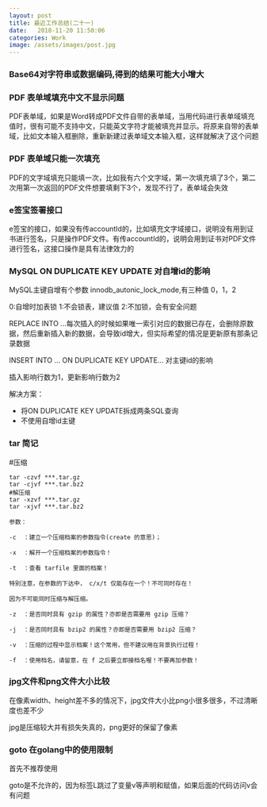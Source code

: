 ```yaml
---
layout: post
title: 最近工作总结(二十一)
date:   2018-11-20 11:50:06
categories: Work
image: /assets/images/post.jpg
---
```


### Base64对字符串或数据编码,得到的结果可能大小增大

### PDF 表单域填充中文不显示问题

PDF表单域，如果是Word转成PDF文件自带的表单域，当用代码进行表单域填充值时，很有可能不支持中文，只能英文字符才能被填充并显示。将原来自带的表单域，比如文本输入框删除，重新新建过表单域文本输入框，这样就解决了这个问题

### PDF 表单域只能一次填充

PDF的文字域填充只能填一次，比如我有六个文字域，第一次填充填了3个，第二次用第一次返回的PDF文件想要填剩下3个，发现不行了，表单域会失效

### e签宝签署接口

e签宝的接口，如果没有传accountId的，比如填充文字域接口，说明没有用到证书进行签名，只是操作PDF文件。有传accountId的，说明会用到证书对PDF文件进行签名，这接口操作是具有法律效力的

### MySQL ON DUPLICATE KEY UPDATE 对自增id的影响

MySQL主键自增有个参数 innodb_autonic_lock_mode,有三种值 0，1，2

0:自增时加表锁
1:不会锁表，建议值
2:不加锁，会有安全问题

REPLACE INTO ...每次插入的时候如果唯一索引对应的数据已存在，会删除原数据，然后重新插入新的数据，会导致id增大，但实际希望的情况是更新原有那条记录数据

INSERT INTO ...  ON DUPLICATE KEY UPDATE... 对主键id的影响

插入影响行数为1，更新影响行数为2

解决方案：

- 将ON DUPLICATE KEY UPDATE拆成两条SQL查询
- 不使用自增id主键

### tar 简记

#压缩

```
tar -czvf ***.tar.gz
tar -cjvf ***.tar.bz2
#解压缩
tar -xzvf ***.tar.gz
tar -xjvf ***.tar.bz2

参数：

-c  ：建立一个压缩档案的参数指令(create 的意思)；

-x  ：解开一个压缩档案的参数指令！

-t  ：查看 tarfile 里面的档案！

特别注意，在参数的下达中， c/x/t 仅能存在一个！不可同时存在！

因为不可能同时压缩与解压缩。

-z  ：是否同时具有 gzip 的属性？亦即是否需要用 gzip 压缩？

-j  ：是否同时具有 bzip2 的属性？亦即是否需要用 bzip2 压缩？

-v  ：压缩的过程中显示档案！这个常用，但不建议用在背景执行过程！

-f  ：使用档名，请留意，在 f 之后要立即接档名喔！不要再加参数！
```

### jpg文件和png文件大小比较
在像素width、height差不多的情况下，jpg文件大小比png小很多很多，不过清晰度也差不少

jpg是压缩较大并有损失失真的，png更好的保留了像素

### goto 在golang中的使用限制
首先不推荐使用

goto是不允许的，因为标签L跳过了变量v等声明和赋值，如果后面的代码访问v会有问题
